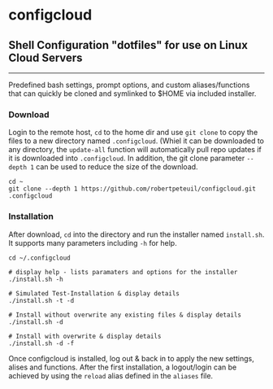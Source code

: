 # configcloud
## Shell Configuration "dotfiles" for use on Linux Cloud Servers

----

Predefined bash settings, prompt options, and custom aliases/functions that can quickly be cloned and symlinked to $HOME via included installer.

### Download

Login to the remote host, `cd` to the home dir and use `git clone` to copy the files to a new directory named `.configcloud`.  (Whiel it can be downloaded to any directory, the `update-all` function will automatically pull repo updates if it is downloaded into `.configcloud`.  In addition, the git clone parameter `--depth 1` can be used to reduce the size of the download.

```
cd ~
git clone --depth 1 https://github.com/robertpeteuil/configcloud.git .configcloud
```

### Installation

After download, `cd` into the directory and run the installer named `install.sh`.  It supports many parameters including `-h` for help.

``` shell
cd ~/.configcloud

# display help - lists paramaters and options for the installer
./install.sh -h     

# Simulated Test-Installation & display details
./install.sh -t -d

# Install without overwrite any existing files & display details
./install.sh -d

# Install with overwrite & display details
./install.sh -d -f 
```

Once configcloud is installed, log out & back in to apply the new settings, alises and functions.  After the first installation, a logout/login can be achieved by using the `reload` alias defined in the `aliases` file.
